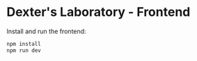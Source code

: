 # Dexter's Laboratory - Frontend

Install and run the frontend:

```sh
npm install
npm run dev
```

